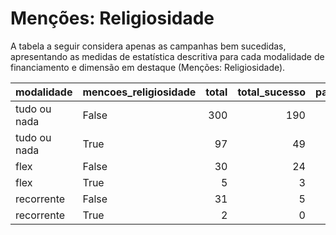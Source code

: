 # Menções: Religiosidade

A tabela a seguir considera apenas as campanhas bem sucedidas, apresentando as medidas
de estatística descritiva para cada modalidade de financiamento e dimensão em destaque
(Menções: Religiosidade).

| modalidade   | mencoes_religiosidade   |   total |   total_sucesso |   particip |   taxa_sucesso |   valor_sucesso |   media_sucesso |   std_sucesso |   min_sucesso |   max_sucesso |
|:-------------|:------------------------|--------:|----------------:|-----------:|---------------:|----------------:|----------------:|--------------:|--------------:|--------------:|
| tudo ou nada | False                   |     300 |             190 |       75,6 |           63,3 |      3.736.936,55 |        19.668,09 |      15.344,71 |        413,39 |      90.252,06 |
| tudo ou nada | True                    |      97 |              49 |       24,4 |           50,5 |       910.705,92 |        18.585,84 |      13.159,90 |       3.073,68 |      53.754,11 |
| flex         | False                   |      30 |              24 |       85,7 |           80,0 |       191.235,25 |         7.968,14 |      16.836,07 |         25,11 |      79.806,29 |
| flex         | True                    |       5 |               3 |       14,3 |           60,0 |         8.670,37 |         2.890,12 |       1.787,42 |       1.587,00 |       4.927,78 |
| recorrente   | False                   |      31 |               5 |       93,9 |           16,1 |          301,40 |           60,28 |         60,43 |          5,06 |        160,00 |
| recorrente   | True                    |       2 |               0 |        6,1 |            0,0 |            0,00 |            0,00 |          0,00 |          0,00 |          0,00 |
